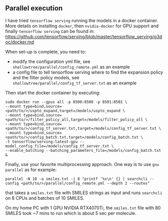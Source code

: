 ## Parallel execution
I have tried ```tensorflow serving``` running the models in a docker container. More details on installing ```docker```, then ```nvidia-docker``` for GPU support and finally ```tensorflow serving``` can be found in: https://github.com/tensorflow/serving/blob/master/tensorflow_serving/g3doc/docker.md

When set-up is complete, you need to:
- modify the configuration yml file, see ``shallowtree/parallel/config_remote.yml`` as an example
- a config file to tell tensorflow serving where to find the expansion policy and the filter policy models, see ``shallowtree/parallel/config_tf_server.txt`` as an example

Then start the docker container by executing:
```
sudo docker run --gpus all -p 8500:8500 -p 8501:8501 \
--mount type=bind,source=<path/to/>/uspto_expand,target=/models/uspto_expand \
--mount type=bind,source=<path/to/>/filter_policy_all,target=/models/filter_policy_all \
--mount type=bind,source=<path/to/>/config_tf_server.txt,target=/models/config_tf_server.txt \
--mount type=bind,source=<path/to/>/config_batch.txt,target=/models/config_batch.txt \
-t tensorflow/serving:latest-gpu --model_config_file=/models/config_tf_server.txt \
--enable_batching --batching_parameters_file=/models/config_batch.txt &
```

Finally, use your favorite multiprocessing approach. One way is to use ``gnu parallel`` as for example:
```
parallel -N 10 -a smiles.txt -j 8 "printf '%s\n' {} | searchcli --config <path/to/>/parallel/config_remote.yml --depth 2 --routes"
```
that takes a ``smiles.txt`` file with SMILES strings as input and runs ``searchcli`` on 8 CPUs and batches of 10 SMILES. 

On my home PC with 1 GPU NVIDIA RTX4070Ti, the ``smiles.txt`` file with 80 SMILES took ~7 mins to run which is about 5 sec per molecule.
